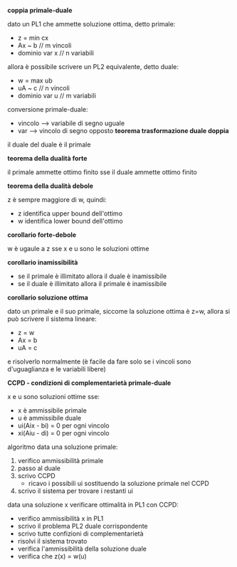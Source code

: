 **coppia primale-duale**

dato un PL1 che ammette soluzione ottima, detto primale:
* z = min cx
* Ax ~ b // m vincoli
* dominio var x // n variabili

allora è possibile scrivere un PL2 equivalente, detto duale:
* w = max ub
* uA ~ c // n vincoli
* dominio var u  // m variabili

conversione primale-duale:
* vincolo --> variabile di segno uguale
* var --> vincolo di segno opposto
**teorema trasformazione duale doppia**

il duale del duale è il primale

**teorema della dualità forte**

il primale ammette ottimo finito sse il duale ammette ottimo finito

**teorema della dualità debole**

z è sempre maggiore di w, quindi:
* z identifica upper bound dell'ottimo
* w identifica lower bound dell'ottimo

**corollario forte-debole**

w è ugaule a z sse x e u sono le soluzioni ottime

**corollario inamissibilità**

* se il primale è illimitato allora il duale è inamissibile
* se il duale è illimitato allora il primale è inamissibile

**corollario soluzione ottima**

dato un primale e il suo primale, siccome la soluzione ottima è z=w, allora si può scrivere il sistema lineare:
* z = w
* Ax = b
* uA = c

e risolverlo normalmente (è facile da fare solo se i vincoli sono d'uguaglianza e le variabili libere)

**CCPD - condizioni di complementarietà primale-duale** 

x e u sono soluzioni ottime sse:
* x è ammissibile primale
* u è ammissibile duale
* ui(Aix - bi) = 0 per ogni vincolo
* xi(Aiu - di) = 0 per ogni vincolo

algoritmo data una soluzione primale:
1. verifico ammissibilità primale
2. passo al duale
3. scrivo CCPD
    * ricavo i possibili ui sostituendo la soluzione primale nel CCPD
5. scrivo il sistema per trovare i restanti ui

data una soluzione x verificare ottimalità in PL1 con CCPD:
* verifico ammissibilità x in PL1
* scrivo il problema PL2 duale corrispondente
* scrivo tutte confizioni di complementarietà
* risolvi il sistema trovato
* verifica l'ammissibilità della soluzione duale
* verifica che z(x) = w(u)